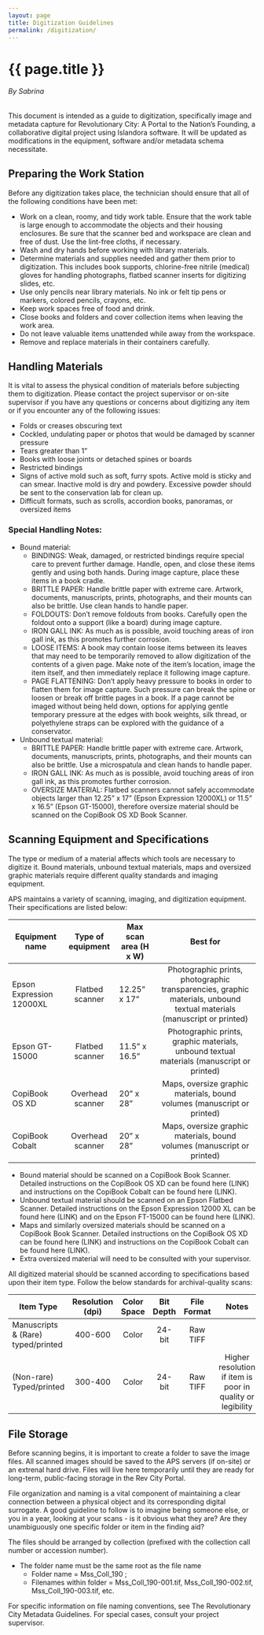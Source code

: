 ```yaml
---
layout: page
title: Digitization Guidelines
permalink: /digitization/
---
```


# {{ page.title }}
###### By Sabrina

This document is intended as a guide to digitization, specifically image and metadata capture for Revolutionary City: A Portal to the Nation’s Founding, a collaborative digital project using Islandora software. It will be updated as modifications in the equipment, software and/or metadata schema necessitate.

## **Preparing the Work Station**  
Before any digitization takes place, the technician should ensure that all of the following conditions have been met:
* Work on a clean, roomy, and tidy work table. Ensure that the work table is large enough to accommodate the objects and their housing enclosures.
Be sure that the scanner bed and workspace are clean and free of dust. Use the lint-free cloths, if necessary.
* Wash and dry hands before working with library materials.
* Determine materials and supplies needed and gather them prior to digitization. This includes book supports, chlorine-free nitrile (medical) gloves for handling photographs, flatbed scanner inserts for digitizing slides, etc.
* Use only pencils near library materials. No ink or felt tip pens or markers, colored pencils, crayons, etc.
* Keep work spaces free of food and drink.
* Close books and folders and cover collection items when leaving the work area.
* Do not leave valuable items unattended while away from the workspace.
* Remove and replace materials in their containers carefully.

## **Handling Materials**
It is vital to assess the physical condition of materials before subjecting them to digitization. Please contact the project supervisor or on-site supervisor if you have any questions or concerns about digitizing any item or if you encounter any of the following issues:
* Folds or creases obscuring text
* Cockled, undulating paper or photos that would be damaged by scanner pressure
* Tears greater than 1”
* Books with loose joints or detached spines or boards
* Restricted bindings
* Signs of active mold such as soft, furry spots. Active mold is sticky and can smear. Inactive mold is dry and powdery. Excessive powder should be sent to the conservation lab for clean up.
* Difficult formats, such as scrolls, accordion books, panoramas, or oversized items

### **Special Handling Notes**:
* Bound material:
  * BINDINGS: Weak, damaged, or restricted bindings require special care to prevent further damage. Handle, open, and close these items gently and using both hands. During image capture, place these items in a book cradle.
  * BRITTLE PAPER: Handle brittle paper with extreme care. Artwork, documents, manuscripts, prints, photographs, and their mounts can also be brittle. Use clean hands to handle paper.
  * FOLDOUTS: Don’t remove foldouts from books. Carefully open the foldout onto a support (like a board) during image capture.
  * IRON GALL INK: As much as is possible, avoid touching areas of iron gall ink, as this promotes further corrosion.
  * LOOSE ITEMS: A book may contain loose items between its leaves that may need to be temporarily removed to allow digitization of the contents of a given page. Make note of the item’s location, image the item itself, and then immediately replace it following image capture.
  * PAGE FLATTENING: Don’t apply heavy pressure to books in order to flatten them for image capture.  Such pressure can break the spine or loosen or break off brittle pages in a book. If a page cannot be imaged without being held down, options for applying gentle temporary pressure at the edges with book weights, silk thread, or polyethylene straps can be explored with the guidance of a conservator.
* Unbound textual material:
  *  BRITTLE PAPER: Handle brittle paper with extreme care. Artwork, documents, manuscripts, prints, photographs, and their mounts can also be brittle. Use a microspatula and clean hands to handle paper.
  *  IRON GALL INK: As much as is possible, avoid touching areas of iron gall ink, as this promotes further corrosion.
  *  OVERSIZE MATERIAL: Flatbed scanners cannot safely accommodate objects larger than 12.25” x 17” (Epson Expression 12000XL) or 11.5” x 16.5” (Epson GT-15000), therefore oversize material should be scanned on the CopiBook OS XD Book Scanner.

## **Scanning Equipment and Specifications**
The type or medium of a material affects which tools are necessary to digitize it. Bound materials, unbound textual materials, maps and oversized graphic materials require different quality standards and imaging equipment.

APS maintains a variety of scanning, imaging, and digitization equipment. Their specifications are listed below:

Equipment name | Type of equipment | Max scan area (H x W) | Best for 
--- | :---: | --- | :---:
Epson Expression 12000XL | Flatbed scanner | 12.25” x 17” | Photographic prints, photographic transparencies, graphic materials, unbound textual materials (manuscript or printed) 
Epson GT-15000 | Flatbed scanner | 11.5” x 16.5” | Photographic prints, graphic materials, unbound textual materials (manuscript or printed)
CopiBook OS XD | Overhead scanner | 20” x 28” | Maps, oversize graphic materials, bound volumes (manuscript or printed) 
CopiBook Cobalt | Overhead scanner | 20” x 28” | Maps, oversize graphic materials, bound volumes (manuscript or printed) 

*  Bound material should be scanned on a CopiBook Book Scanner. Detailed instructions on the CopiBook OS XD can be found here (LINK) and instructions on the CopiBook Cobalt can be found here (LINK).
*  Unbound textual material should be scanned on an Epson Flatbed Scanner. Detailed instructions on the Epson Expression 12000 XL can be found here (LINK) and on the Epson FT-15000 can be found here (LINK).
*  Maps and similarly oversized materials should be scanned on a CopiBook Book Scanner. Detailed instructions on the CopiBook OS XD can be found here (LINK) and instructions on the CopiBook Cobalt can be found here (LINK).
*  Extra oversized material will need to be consulted with your supervisor.


All digitized material should be scanned according to specifications based upon their item type. Follow the below standards for archival-quality scans:

Item Type | Resolution (dpi) | Color Space | Bit Depth | File Format | Notes
--- | :---: | :---: | :---: | :---: | :---:
Manuscripts & (Rare) typed/printed | 400-600 | Color | 24-bit | Raw TIFF |
(Non-rare) Typed/printed | 300-400 | Color | 24-bit | Raw TIFF | Higher resolution if item is poor in quality or legibility


## **File Storage**
Before scanning begins, it is important to create a folder to save the image files. All scanned images should be saved to the APS servers (if on-site) or an extrenal hard drive. Files will live here temporarily until they are ready for long-term, public-facing storage in the Rev City Portal. 

File organization and naming is a vital component of maintaining a clear connection between a physical object and its corresponding digital surrogate. A good guideline to follow is to imagine being someone else, or you in a year, looking at your scans - is it obvious what they are? Are they unambiguously one specific folder or item in the finding aid?

The files should be arranged by collection (prefixed with the collection call number or accession number).
* The folder name must be the same root as the file name
  *  Folder name = Mss_Coll_190 ;
  *  Filenames within folder = Mss_Coll_190-001.tif, Mss_Coll_190-002.tif, Mss_Coll_190-003.tif, etc.

For specific information on file naming conventions, see The Revolutionary City Metadata Guidelines. For special cases, consult your project supervisor.




